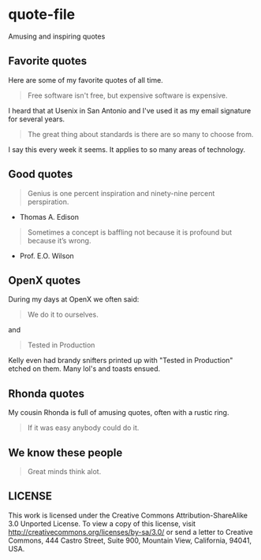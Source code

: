 quote-file
==========

Amusing and inspiring quotes

Favorite quotes
---------------

Here are some of my favorite quotes of all time.

> Free software isn't free, but expensive software is expensive.

I heard that at Usenix in San Antonio and I've used it as my email signature for several years.

> The great thing about standards is there are so many to choose from.

I say this every week it seems.  It applies to so many areas of technology.

Good quotes
-----------

> Genius is one percent inspiration and ninety-nine percent perspiration.

- Thomas A. Edison


> Some­times a concept is baffling not because it is profound but because it’s wrong.

- Prof. E.O. Wilson

OpenX quotes
------------

During my days at OpenX we often said:

> We do it to ourselves.

and

> Tested in Production

Kelly even had brandy snifters printed up with "Tested in Production" etched on them.  Many lol's and toasts ensued.

Rhonda quotes
-------------

My cousin Rhonda is full of amusing quotes, often with a rustic ring.

> If it was easy anybody could do it.

We know these people
--------------------

> Great minds think alot.

LICENSE
-------
This work is licensed under the Creative Commons Attribution-ShareAlike 3.0 Unported License. To view a copy of this license, visit http://creativecommons.org/licenses/by-sa/3.0/ or send a letter to Creative Commons, 444 Castro Street, Suite 900, Mountain View, California, 94041, USA.
